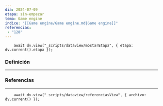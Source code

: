 ```yaml
---
dia: 2024-07-09
etapa: sin-empezar
tema: Game engine
indice: "[[Game engine/Game engine.md|Game engine]]"
referencias: 
 - "128"
---
```

```dataviewjs
	await dv.view("_scripts/dataview/mostarEtapa", { etapa: dv.current().etapa });
```
### Definición
---




### Referencias
---
```dataviewjs
	await dv.view("_scripts/dataview/referenciasView", { archivo: dv.current() });
```